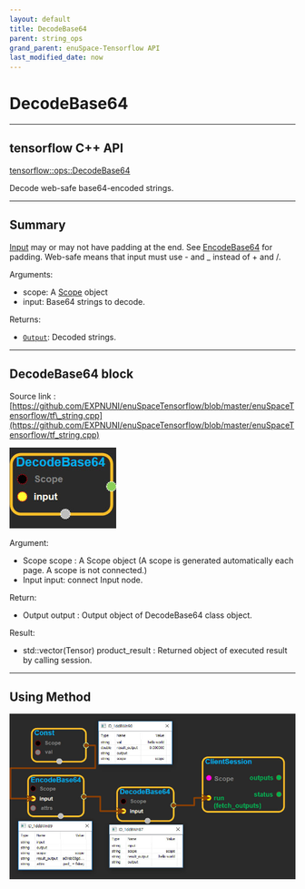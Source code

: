 ```yaml
--- 
layout: default 
title: DecodeBase64 
parent: string_ops 
grand_parent: enuSpace-Tensorflow API 
last_modified_date: now 
--- 
```


# DecodeBase64

---

## tensorflow C++ API

[tensorflow::ops::DecodeBase64](https://www.tensorflow.org/api_docs/cc/class/tensorflow/ops/decode-base64)

Decode web-safe base64-encoded strings.

---

## Summary

[Input](https://www.tensorflow.org/api_docs/cc/class/tensorflow/input.html#classtensorflow_1_1_input) may or may not have padding at the end. See [EncodeBase64](https://www.tensorflow.org/api_docs/cc/class/tensorflow/ops/encode-base64.html#classtensorflow_1_1ops_1_1_encode_base64) for padding. Web-safe means that input must use - and \_ instead of + and /.

Arguments:

* scope: A [Scope](https://www.tensorflow.org/api_docs/cc/class/tensorflow/scope.html#classtensorflow_1_1_scope) object
* input: Base64 strings to decode.

Returns:

* [`Output`](https://www.tensorflow.org/api_docs/cc/class/tensorflow/output.html#classtensorflow_1_1_output): Decoded strings.

---

## DecodeBase64 block

Source link : [https://github.com/EXPNUNI/enuSpaceTensorflow/blob/master/enuSpaceTensorflow/tf\_string.cpp](https://github.com/EXPNUNI/enuSpaceTensorflow/blob/master/enuSpaceTensorflow/tf_string.cpp)

![](./assets/string_op/DecodeBase64_2.jpg)

Argument:

* Scope scope : A Scope object \(A scope is generated automatically each page. A scope is not connected.\)
* Input input: connect  Input node.

Return:

* Output output : Output object of DecodeBase64 class object.

Result:

* std::vector\(Tensor\) product\_result : Returned object of executed result by calling session.

---

## Using Method

![](./assets/string_op/DecodeBase64_1.jpg)

